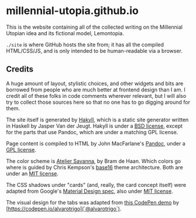 # millennial-utopia.github.io

This is the website containing all of the collected writing on the Millennial Utopian idea and its fictional model, Lemontopia.

`./site` is where GitHub hosts the site from; it has all the compiled HTML/CSS/JS, and is only intended to be human-readable via a browser.

## Credits

A huge amount of layout, stylistic choices, and other widgets and bits are borrowed from people who are much better at frontend design than I am. I credit all of these folks in code comments wherever relevant, but I will also try to collect those sources here so that no one has to go digging around for them.

The site itself is generated by [Hakyll](https://jaspervdj.be/hakyll), which is a static site generator written in Haskell by Jasper Van der Jeugt. Hakyll is under a [BSD license](https://github.com/jaspervdj/hakyll/blob/master/LICENSE), except for the parts that use Pandoc, which are under a matching GPL license.

Page content is compiled to HTML by John MacFarlane's [Pandoc](https://pandoc.org/), under a [GPL license](https://github.com/jgm/pandoc/blob/master/COPYRIGHT).

The color scheme is [Atelier Savanna](https://github.com/atelierbram/base16-atelier-schemes), by Bram de Haan. Which colors go where is guided by Chris Kempson's [base16](https://github.com/chriskempson/base16) theme architecture. Both are under an [MIT license](https://github.com/chriskempson/base16/blob/master/LICENSE.md).

The CSS shadows under "cards" (and, really, the card concept itself) were adapted from Google's [Material Design spec](https://material.io/components/cards), also under [MIT license](https://github.com/material-components/material-components-web/blob/master/LICENSE).

The visual design for the tabs was adapted from [this CodePen demo](https://codepen.io/alvarotrigo/pen/GRMbzBR) by [https://codepen.io/alvarotrigo](`@alvarotrigo`).
